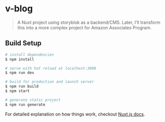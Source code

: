 # v-blog

> A Nuxt project using storyblok as a backend/CMS. Later, I&#39;ll transform this into a more complex project for Amazon Associates Program.

## Build Setup

``` bash
# install dependencies
$ npm install

# serve with hot reload at localhost:3000
$ npm run dev

# build for production and launch server
$ npm run build
$ npm start

# generate static project
$ npm run generate
```

For detailed explanation on how things work, checkout [Nuxt.js docs](https://nuxtjs.org).
